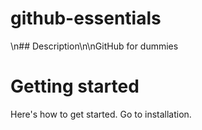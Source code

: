 # github-essentials

\n## Description\n\nGitHub for dummies

# Getting started

Here's how to get started. Go to installation.
